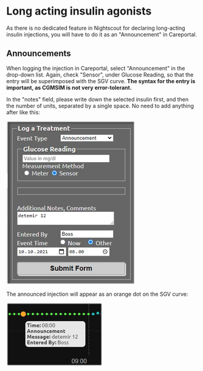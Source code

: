 # Long acting insulin agonists

As there is no dedicated feature in Nightscout for declaring long-acting insulin injections, you will have to do it as an "Announcement" in Careportal.

## Announcements

When logging the injection in Careportal, select "Announcement" in the drop-down list. Again, check "Sensor", under Glucose Reading, so that the entry will be superimposed with the SGV curve. **The syntax for the entry is important, as CGMSIM is not very error-tolerant.**

In the "notes" field, please write down the selected insulin first, and then the number of units, separated by a single space. No need to add anything after like this:

![Long](../img/longacting1.jpg)

The announced injection will appear as an orange dot on the SGV curve:

![Long2](../img/longacting2.jpg)


